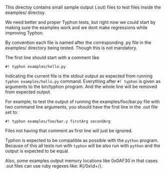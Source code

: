 This directoy contains small sample output (.out) files to test files inside the
examples/ directoy.

We need better and proper Typhon tests, but right now we could start
by making sure the examples work and we dont make regressions while improving Typhon.

By convention each file is named after the corresponding .py file in the examples/
directory being tested. Though this is not mandatory.

The first line should start with a comment like

    #! typhon examples/hello.py

Indicating the current file is the stdout output as expected from running
`typhon examples/hello.py` command. Everything after `#! typhon` is
given as arguments to the bin/typhon program.
And the whole line will be removed from expected output.

For example, to test the output of running the examples/foo/bar.py file
with two command line arguments, you should have the first line in the
.out file set to:

    #! typhon examples/foo/bar.y firstArg secondArg

Files not having that comment as first line will just be ignored.

Typhon is expected to be compatible as possible with the `python`
program. Because of this all tests run with `typhon` will be also run
with `python` and the output is expected to be equal.

Also, some examples output memory locations like 0x0AF30 in that cases
.out files can use ruby regexes like: #{/0x\d+/}.
